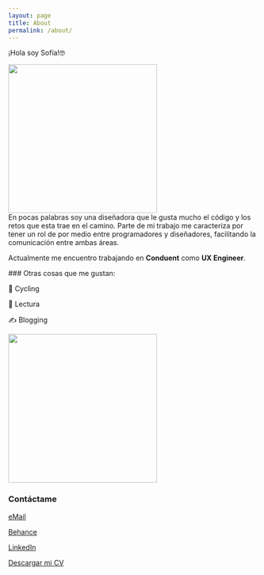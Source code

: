 ```yaml
---
layout: page
title: About
permalink: /about/
---
```


¡Hola soy Sofía!🤓

<div style="float:left;"><img width="300" src="{{ site.baseurl }}/images/yo02.jpg"></div>

<div style="float:left;">
En pocas palabras soy una diseñadora que le gusta mucho el código y los retos que esta trae en el camino. Parte de mi trabajo me caracteriza por tener un rol de por medio entre programadores y diseñadores, facilitando la comunicación entre ambas áreas.

Actualmente me encuentro trabajando en <b>Conduent</b> como <b>UX Engineer</b>.
</div>

<div style="float:left">
### Otras cosas que me gustan:

🚴‍ Cycling

📒 Lectura

✍️ Blogging
</div>

<div style="float:left;"><img width="300" src="{{ site.baseurl }}/images/book.jpg"></div>

<div style="clear:both;"></div>

### Contáctame

[eMail](mailto:escobar.isofia@gmail.com)

[Behance](https://www.behance.net/isofiaescobar)

[LinkedIn](https://www.linkedin.com/in/ingrid-sofia-escobar-14513a70/)

[Descargar mi CV](https://sssofia.github.io/sophie-landing/docs/cv-sofiaescobar.pdf)

